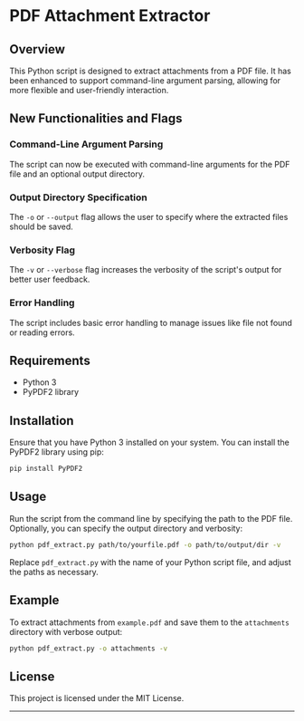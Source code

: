 # PDF Attachment Extractor

## Overview
This Python script is designed to extract attachments from a PDF file. It has been enhanced to support command-line argument parsing, allowing for more flexible and user-friendly interaction.

## New Functionalities and Flags

### Command-Line Argument Parsing
The script can now be executed with command-line arguments for the PDF file and an optional output directory.

### Output Directory Specification
The `-o` or `--output` flag allows the user to specify where the extracted files should be saved.

### Verbosity Flag
The `-v` or `--verbose` flag increases the verbosity of the script's output for better user feedback.

### Error Handling
The script includes basic error handling to manage issues like file not found or reading errors.

## Requirements
- Python 3
- PyPDF2 library

## Installation
Ensure that you have Python 3 installed on your system. You can install the PyPDF2 library using pip:

```bash
pip install PyPDF2
```

## Usage
Run the script from the command line by specifying the path to the PDF file. Optionally, you can specify the output directory and verbosity:

```bash
python pdf_extract.py path/to/yourfile.pdf -o path/to/output/dir -v
```

Replace `pdf_extract.py` with the name of your Python script file, and adjust the paths as necessary.

## Example
To extract attachments from `example.pdf` and save them to the `attachments` directory with verbose output:

```bash
python pdf_extract.py -o attachments -v
```

## License
This project is licensed under the MIT License.

---
